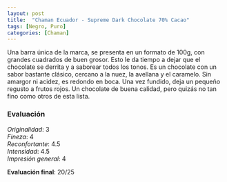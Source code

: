 ```yaml
---
layout: post
title:  "Chaman Ecuador - Supreme Dark Chocolate 70% Cacao"
tags: [Negro, Puro] 
categories: [Chaman]
---
```



Una barra única de la marca, se presenta en un formato de 100g, con grandes cuadrados de buen grosor. Esto le da tiempo a dejar que el chocolate se derrita y a saborear todos los tonos.
Es un chocolate con un sabor bastante clásico, cercano a la nuez, la avellana y el caramelo. Sin amargor ni acidez, es redondo en boca. Una vez fundido, deja un pequeño regusto a frutos rojos.
Un chocolate de buena calidad, pero quizás no tan fino como otros de esta lista.

### Evaluación

_Originalidad_: 3  
_Fineza_: 4  
_Reconfortante_: 4.5  
_Intensidad_: 4.5  
_Impresión general_: 4

**Evaluación final**: 20/25
